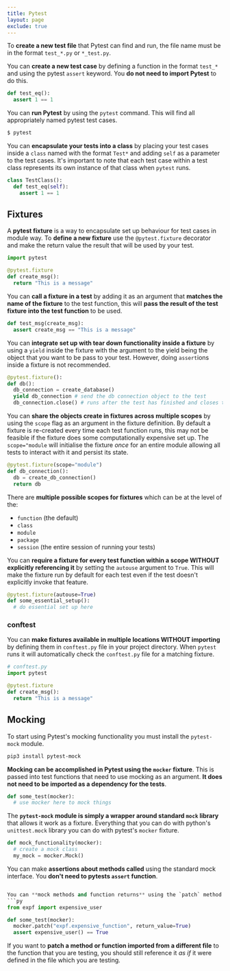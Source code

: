 ```yaml
---
title: Pytest
layout: page
exclude: true
---
```


To **create a new test file** that Pytest can find and run, the file name must be in the format `test_*.py` or `*_test.py`.

You can **create a new test case** by defining a function in the format `test_*` and using the pytest `assert` keyword. You **do not need to import Pytest** to do this.
```py
def test_eq():
  assert 1 == 1
```

You can **run Pytest** by using the `pytest` command. This will find all appropriately named pytest test cases.
```bash
$ pytest
```

You can **encapsulate your tests into a class** by placing your test cases inside a `class` named with the format `Test*` and adding `self` as a parameter to the test cases. It's important to note that each test case within a test class represents its own instance of that class when `pytest` runs.
```py
class TestClass():
  def test_eq(self):
    assert 1 == 1
```

## Fixtures

A **pytest fixture** is a way to encapsulate set up behaviour for test cases in module way. To **define a new fixture** use the `@pytest.fixture` decorator and make the return value the result that will be used by your test.
```py
import pytest

@pytest.fixture
def create_msg():
  return "This is a message"
```

You can **call a fixture in a test** by adding it as an argument that **matches the name of the fixture** to the test function, this will **pass the result of the test fixture into the test function** to be used.
```py
def test_msg(create_msg):
  assert create_msg == "This is a message"
```

You can **integrate set up with tear down functionality inside a fixture** by using a `yield` inside the fixture with the argument to the yield being the object that you want to be pass to your test. However, doing `assert`ions inside a fixture is not recommended.
```py
@pytest.fixture():
def db():
  db_connection = create_database()
  yield db_connection # send the db connection object to the test
  db_connection.close() # runs after the test has finished and closes the connection
```

You can **share the objects create in fixtures across multiple scopes** by using the `scope` flag as an argument in the fixture definition. By default a fixture is re-created every time each test function runs, this may not be feasible if the fixture does some computationally expensive set up. The `scope="module` will initialise the fixture *once* for an entire module allowing all tests to interact with it and persist its state.
```py
@pytest.fixture(scope="module")
def db_connection():
  db = create_db_connection()
  return db
```

There are **multiple possible scopes for fixtures** which can be at the level of the:
- `function` (the default)
- `class`
- `module`
- `package`
- `session` (the entire session of running your tests)

You can **require a fixture for every test function within a scope WITHOUT explicitly referencing it** by setting the `autouse` argument to `True`. This will make the fixture run by default for each test even if the test doesn't explicitly invoke that feature.
```py
@pytest.fixture(autouse=True)
def some_essential_setup():
  # do essential set up here
```

### conftest

You can **make fixtures available in multiple locations WITHOUT importing** by defining them in `conftest.py` file in your project directory. When `pytest` runs it will automatically check the `conftest.py` file for a matching fixture.
```py
# conftest.py
import pytest

@pytest.fixture
def create_msg():
  return "This is a message" 
```

## Mocking

To start using Pytest's mocking functionality you must install the `pytest-mock` module.
```bash
pip3 install pytest-mock
```

**Mocking can be accomplished in Pytest using the `mocker` fixture**. This is passed into test functions that need to use mocking as an argument. **It does not need to be imported as a dependency for the tests**.
```py
def some_test(mocker):
  # use mocker here to mock things
```

The **`pytest-mock` module is simply a wrapper around standard `mock` library** that allows it work as a fixture. Everything that you can do with python's `unittest.mock` library you can do with pytest's `mocker` fixture.
```py
def mock_functionality(mocker):
  # create a mock class
  my_mock = mocker.Mock()
```

You can make **assertions about methods called** using the standard mock interface. You **don't need to pytests `assert` function**.
```py

You can **mock methods and function returns** using the `patch` method on `mocker`. This takes the name of the method that is being mocked as a string, and a named argument `return_value` set equal to mocked return. In the example below the `expensive_user` function calls the `expensive_function` when it returns, which is computationally intensive. To mock this function, which also inside the `expf` file, it is referenced with `expf.expensive_function`. The `patch` method is **function scoped**, if you mock a value differently in different test functions these will not conflict.
```py
from expf import expensive_user

def some_test(mocker):
  mocker.patch("expf.expensive_function", return_value=True)
  assert expensive_user() == True
```

If you want to **patch a method or function imported from a different file** to the function that you are testing, you should still reference it *as if* it were defined in the file which you are testing.




<!--stackedit_data:
eyJoaXN0b3J5IjpbMTY4NzY5NjIzMiw5NjI0NTI4MzEsNTgzNT
AyNDkzLDQ3NTQwMTQxMywtMTU5ODkxMzUwMSwyMDgwNjQzMDI1
LDEwMzMwNTc1ODcsLTE2ODI4Mjg5NzQsLTIwMDk2NDYwOTMsLT
E2MjI1OTAyODcsMTkwMTE4Nzc0NSwtODkzNDc1MTIwLDE0NDcx
ODUxMjYsNzA4NzAzOTg4LDE5MDY5MzU1NjcsNzYyOTMzMzcwLD
I2Mjg1NzU4MV19
-->